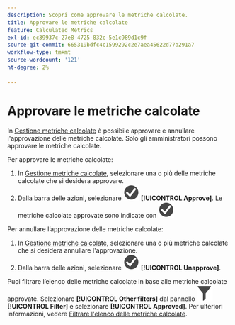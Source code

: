 ```yaml
---
description: Scopri come approvare le metriche calcolate.
title: Approvare le metriche calcolate
feature: Calculated Metrics
exl-id: ec39937c-27e8-4725-832c-5e1c989d1c9f
source-git-commit: 665319bdfc4c1599292c2e7aea45622d77a291a7
workflow-type: tm+mt
source-wordcount: '121'
ht-degree: 2%

---
```


# Approvare le metriche calcolate

In [Gestione metriche calcolate](cm-manager.md) è possibile approvare e annullare l&#39;approvazione delle metriche calcolate. Solo gli amministratori possono approvare le metriche calcolate.

Per approvare le metriche calcolate:

1. In [Gestione metriche calcolate](cm-manager.md), selezionare una o più delle metriche calcolate che si desidera approvare.
1. Dalla barra delle azioni, selezionare ![CheckmarkCircle](/help/assets/icons/CheckmarkCircle.svg) **[!UICONTROL Approve]**. Le metriche calcolate approvate sono indicate con ![CheckmarkCircle](/help/assets/icons/CheckmarkCircle.svg)

Per annullare l’approvazione delle metriche calcolate:

1. In [Gestione metriche calcolate](cm-approving.md), selezionare una o più metriche calcolate che si desidera annullare l&#39;approvazione.
1. Dalla barra delle azioni, selezionare ![CheckmarkCircle](/help/assets/icons/CheckmarkCircle.svg) **[!UICONTROL Unapprove]**.


Puoi filtrare l’elenco delle metriche calcolate in base alle metriche calcolate approvate. Selezionare **[!UICONTROL Other filters]** dal pannello ![Filtro](/help/assets/icons/Filter.svg) **[!UICONTROL Filter]** e selezionare **[!UICONTROL Approved]**. Per ulteriori informazioni, vedere [Filtrare l&#39;elenco delle metriche calcolate](cm-filter.md).

